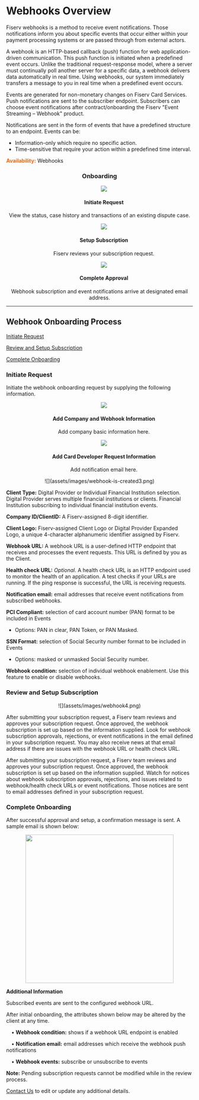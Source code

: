 # Webhooks Overview

Fiserv webhooks is a method to receive event notifications. Those notifications inform you about specific events that occur either within your payment processing systems or are passed through from external actors.

A webhook is an HTTP-based callback (push) function for web application-driven communication. This push function is initiated when a predefined event occurs. Unlike the traditional request-response model, where a server must continually poll another server for a specific data, a webhook delivers data automatically in real time. Using webhooks, our system immediately transfers a message to you in real time when a predefined event occurs.

Events are generated for non-monetary changes on Fiserv Card Services. Push notifications are sent to the subscriber endpoint. Subscribers can choose event notifications after contract/onboarding the Fiserv "Event Streaming – Webhook" product.

Notifications are sent in the form of events that have a predefined structure to an endpoint. Events can be:

 * Information-only which require no specific action.
 * Time-sensitive that require your action within a predefined time interval.

 

**<span style="color:#ff6600;">Availability:</span>** Webhooks

 <h3 style="text-align: center">Onboarding</h3>

<style>
.col-md-4 ul li {
    list-style: none;
}
</style>

<div class="row" style="text-align:center;" markdown=1>
<div class="col-md-4" markdown=1>

*   ![](assets/images/icon_webhook.png)
    
    #### Initiate Request
    
   View the status, case history and transactions of an existing dispute case.

</div>
<div class="col-md-4" markdown=1>

*   ![](assets/images/con_webhook2.png)

    #### Setup Subscription
    
    Fiserv reviews your subscription request. 

</div>
<div class="col-md-4" markdown=1>

*   ![](assets/images/con_webhook3.png)
    
    #### Complete Approval
    
   Webhook subscription and event notifications arrive at designated email address.
    
</div>
</div>


* * * *

## Webhook Onboarding Process 



<a href="#one">Initiate Request</a>

<a href="#two">Review and Setup Subscription </a>

<a href="#three">Complete Onboarding</a>

<h3 id="one">Initiate Request</h3>

Initiate the webhook onboarding request by supplying the following information.

<style>
.col-md-4 ul li {
    list-style: none;
}
</style>

<div class="row" style="text-align:center;" markdown=1>
<div class="col-md-4" markdown=1>

*   ![](assets/images/Add-Webhook-Information.png)
    
    #### Add Company and Webhook Information
    
    Add company basic information here.

</div>

<div class="col-md-4" markdown=1>

*   ![](assets/images/Add-Card-Developer-RequestInformation.png)
    
    #### Add Card Developer Request Information

    Add notification email here.
    
</div>
</div>
<div class="row" style="text-align:center;"  markdown=1>
![](assets/images/webhook-is-created3.png)
</div>

**Client Type:** Digital Provider or Individual Financial Institution selection. Digital Provider serves multiple financial institutions or clients. Financial Institution subscribing to individual financial institution events.

**Company ID/ClientID:** A Fiserv-assigned 8-digit identifier.

**Client Logo:** Fiserv-assigned Client Logo or Digital Provider Expanded Logo, a unique 4-character alphanumeric identifier assigned by Fiserv.

**Webhook URL:** A webhook URL is a user-defined HTTP endpoint that receives and processes the event requests. This URL is defined by you as the Client.

**Health check URL:** _Optional_. A health check URL is an HTTP endpoint used to monitor the health of an application. A test checks if your URLs are running. If the ping response is successful, the URL is receiving requests.

**Notification email:** email addresses that receive event notifications from subscribed webhooks.

**PCI Compliant:** selection of card account number (PAN) format to be included in Events 
   - Options: PAN in clear, PAN Token, or PAN Masked.

**SSN Format:** selection of Social Security number format to be included in Events 
   - Options: masked or unmasked Social Security number.

**Webhook condition:** selection of individual webhook enablement. Use this feature to enable or disable webhooks.

<h3 id="two">Review and Setup Subscription</h3>

<div class="row" style="text-align:center;" markdown=1>
![](assets/images/webhook4.png)
 </div>


After submitting your subscription request, a Fiserv team reviews and approves your subscription request. Once approved, the webhook subscription is set up based on the information supplied. Look for webhook subscription approvals, rejections, or event notifications in the email defined in your subscription request. You may also receive news at that email address if there are issues with the webhook URL or health check URL.

After submitting your subscription request, a Fiserv team reviews and approves your subscription request. Once approved, the webhook subscription is set up based on the information supplied. Watch for notices about webhook subscription approvals, rejections, and issues related to webhook/health check URLs or event notifications. Those notices are sent to email addresses defined in your subscription request.


<h3 id="three">Complete Onboarding</h3>

After successful approval and setup, a confirmation message is sent. A sample email is shown below: 




<div class="row" style="text-align:center;" markdown=1>
<img src="./assets/images/webhook-status-approved.png"  width="400"/>
</div>


**Additional Information**

Subscribed events are sent to the configured webhook URL.

After initial onboarding, the attributes shown below may be altered by the client at any time.

&emsp;• **Webhook condition:** shows if a webhook URL endpoint is enabled

&emsp;• **Notification email:** email addresses which receive the webhook push notifications

&emsp;• **Webhook events:** subscribe or unsubscribe to events

**Note:** Pending subscription requests cannot be modified while in the review process.

[Contact Us](https://www.fiserv.com/en/about-fiserv/contact-us.html) to edit or update any additional details.
